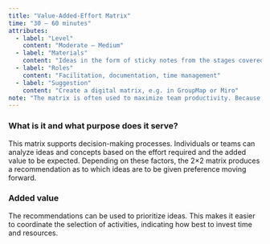 ```yaml
---
title: "Value-Added-Effort Matrix"
time: "30 – 60 minutes"
attributes:
  - label: "Level"
    content: "Moderate – Medium"
  - label: "Materials"
    content: "Ideas in the form of sticky notes from the stages covered so far."
  - label: "Roles"
    content: "Facilitation, documentation, time management"
  - label: "Suggestion"
    content: "Create a digital matrix, e.g. in GroupMap or Miro"
note: "The matrix is often used to maximize team productivity. Because of its simplicity and versatility, it is a true all-rounder and can be used for everything from day-to-day to-do lists to strategic action plans."
---
```


### What is it and what purpose does it serve?

This matrix supports decision-making processes. Individuals or teams can analyze ideas and concepts based on the effort required and the added value to be expected. Depending on these factors, the 2×2 matrix produces a recommendation as to which ideas are to be given preference moving forward.

### Added value

The recommendations can be used to prioritize ideas. This makes it easier to coordinate the selection of activities, indicating how best to invest time and resources.

